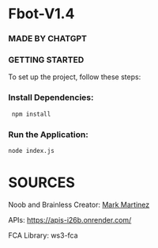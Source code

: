 # Fbot-V1.4
### MADE BY CHATGPT

### GETTING STARTED
To set up the project, follow these steps:

### Install Dependencies:
```sh
 npm install
```

### Run the Application:
```sh
node index.js
```


# SOURCES

Noob and Brainless Creator: [Mark Martinez](https://www.facebook.com/share/1BWKFtqg2u/)

APIs: https://apis-i26b.onrender.com/

FCA Library: ws3-fca
